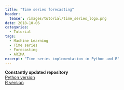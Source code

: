 ```yaml
---
title: "Time series forecasting"
header:
  teaser: /images/tutorial/time_series_logo.png
date: 2018-10-06
categories:
  - Tutorial
tags:   
  - Machine Learning
  - Time series
  - Forecasting
  - ARIMA
excerpt: "Time series implementation in Python and R"
---
```


**Constantly updated repository**  
[Python version](https://github.com/vivekec/machineLearning/blob/master/time%20series/Time%20Series%20simplified.ipynb)  
[R version](https://github.com/vivekec/machineLearning/blob/master/time%20series/TS.R)
